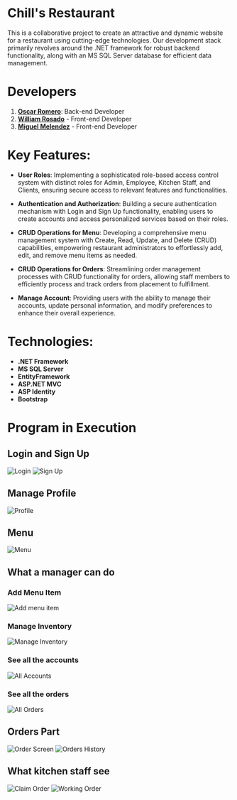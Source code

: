 # Chill's Restaurant
This is a collaborative project to create an attractive and dynamic website for a restaurant using cutting-edge technologies. Our development stack primarily revolves around the .NET framework for robust backend functionality, along with an MS SQL Server database for efficient data management.
# Developers
1. **[Oscar Romero](https://github.com/ORomero227)**: Back-end Developer
2. **[William Rosado](https://github.com/Puppywill)** - Front-end Developer
3. **[Miguel Melendez](https://github.com/Miguel0728)** - Front-end Developer
# Key Features:

- **User Roles**: Implementing a sophisticated role-based access control system with distinct roles for Admin, Employee, Kitchen Staff, and Clients, ensuring secure access to relevant features and functionalities.

- **Authentication and Authorization**: Building a secure authentication mechanism with Login and Sign Up functionality, enabling users to create accounts and access personalized services based on their roles.

- **CRUD Operations for Menu**: Developing a comprehensive menu management system with Create, Read, Update, and Delete (CRUD) capabilities, empowering restaurant administrators to effortlessly add, edit, and remove menu items as needed.

- **CRUD Operations for Orders**: Streamlining order management processes with CRUD functionality for orders, allowing staff members to efficiently process and track orders from placement to fulfillment.

- **Manage Account**: Providing users with the ability to manage their accounts, update personal information, and modify preferences to enhance their overall experience.
# Technologies:
- **.NET Framework**
- **MS SQL Server**
- **EntityFramework**
- **ASP.NET MVC**
- **ASP Identity**
- **Bootstrap**
# Program in Execution

## Login and Sign Up
![Login](ChillsScreenshots/Login.png)
![Sign Up](ChillsScreenshots/Signup.png)

## Manage Profile
![Profile](ChillsScreenshots/ManageProfile.png)

## Menu
![Menu](ChillsScreenshots/Menu.png)

## What a manager can do
### Add Menu Item
![Add menu item](ChillsScreenshots/AddMenuItem.png)
### Manage Inventory
![Manage Inventory](ChillsScreenshots/Inventory.png)
### See all the accounts
![All Accounts](ChillsScreenshots/ManagerAccounts.png)
### See all the orders
![All Orders](ChillsScreenshots/ManagerOrders.png)
## Orders Part
![Order Screen](ChillsScreenshots/OrderScreen.png)
![Orders History](ChillsScreenshots/OrdersHistory.png)

## What kitchen staff see
![Claim Order](ChillsScreenshots/KitchenStaffScreen.png)
![Working Order](ChillsScreenshots/KitchenStaffScreen2.png)
